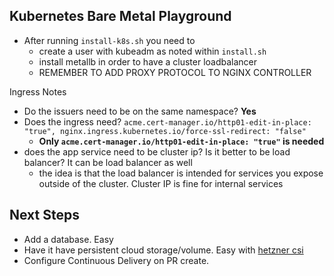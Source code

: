 ## Kubernetes Bare Metal Playground


- After running `install-k8s.sh` you need to
  - create a user with kubeadm as noted within `install.sh`
  - install metallb in order to have a cluster loadbalancer
  - REMEMBER TO ADD PROXY PROTOCOL TO NGINX CONTROLLER

Ingress Notes

- Do the issuers need to be on the same namespace? **Yes**
- Does the ingress need? `acme.cert-manager.io/http01-edit-in-place: "true", nginx.ingress.kubernetes.io/force-ssl-redirect: "false"`
  - **Only `acme.cert-manager.io/http01-edit-in-place: "true"` is needed**
- does the app service need to be cluster ip? Is it better to be load balancer? It can be load balancer as well
  - the idea is that the load balancer is intended for services you expose outside of the cluster. Cluster IP is fine for internal services

## Next Steps

- Add a database. Easy
- Have it have persistent cloud storage/volume. Easy with [hetzner csi](https://github.com/hetznercloud/csi-driver/blob/main/docs/kubernetes/README.md#getting-started)
- Configure Continuous Delivery on PR create.